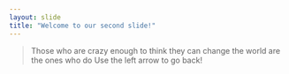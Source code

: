 ```yaml
---
layout: slide
title: "Welcome to our second slide!"
---
```

> Those who are crazy enough to think they can change the world are the ones who do
Use the left arrow to go back!

